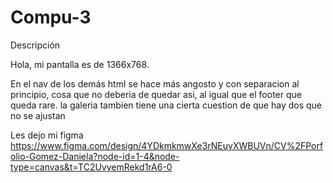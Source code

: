 # Compu-3
Descripción

Hola, mi pantalla es de 1366x768. 

En el nav de los demás html se hace más angosto y con separacion al principio, cosa que no deberia de quedar asi, al igual que el footer que queda rare. la galeria tambien tiene una cierta cuestion de que hay dos que no se ajustan


Les dejo mi figma 
https://www.figma.com/design/4YDkmkmwXe3rNEuyXWBUVn/CV%2FPorfolio-Gomez-Daniela?node-id=1-4&node-type=canvas&t=TC2UvyemRekd1rA6-0